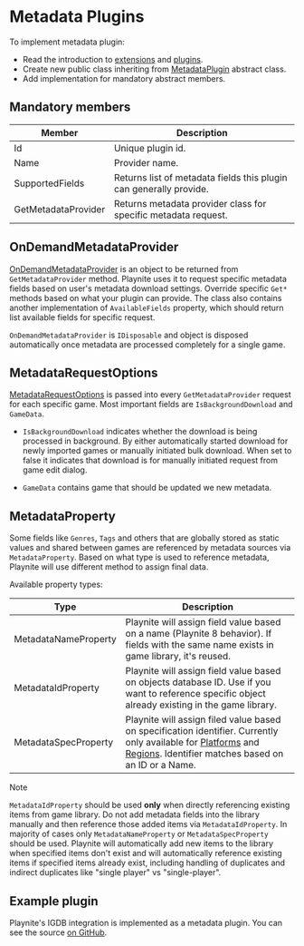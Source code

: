 Metadata Plugins
=====================

To implement metadata plugin:

* Read the introduction to [extensions](intro.md) and [plugins](plugins.md).
* Create new public class inheriting from [MetadataPlugin](xref:Playnite.SDK.Plugins.MetadataPlugin) abstract class.
* Add implementation for mandatory abstract members.

Mandatory members
---------------------

| Member | Description |
| -- | -- |
| Id | Unique plugin id. |
| Name | Provider name. |
| SupportedFields | Returns list of metadata fields this plugin can generally provide. |
| GetMetadataProvider | Returns metadata provider class for specific metadata request. |


OnDemandMetadataProvider
---------------------

[OnDemandMetadataProvider](xref:Playnite.SDK.Plugins.OnDemandMetadataProvider) is an object to be returned from `GetMetadataProvider` method. Playnite uses it to request specific metadata fields based on user's metadata download settings. Override specific `Get*` methods based on what your plugin can provide. The class also contains another implementation of `AvailableFields` property, which should return list available fields for specific request.

`OnDemandMetadataProvider` is `IDisposable` and object is disposed automatically once metadata are processed completely for a single game.

MetadataRequestOptions
---------------------
[MetadataRequestOptions](xref:Playnite.SDK.Plugins.MetadataRequestOptions) is passed into every `GetMetadataProvider` request for each specific game. Most important fields are `IsBackgroundDownload` and `GameData`.

- `IsBackgroundDownload` indicates whether the download is being processed in background. By either automatically started download for newly imported games or manually initiated bulk download. When set to false it indicates that download is for manually initiated request from game edit dialog.

- `GameData` contains game that should be updated we new metadata.

MetadataProperty
---------------------

Some fields like `Genres`, `Tags` and others that are globally stored as static values and shared between games are referenced by metadata sources via `MetadataProperty`. Based on what type is used to reference metadata, Playnite will use different method to assign final data.

Available property types:

| Type | Description |
| --- | --- |
| MetadataNameProperty | Playnite will assign field value based on a name (Playnite 8 behavior). If fields with the same name exists in game library, it's reused. |
| MetadataIdProperty | Playnite will assign field value based on objects database ID. Use if you want to reference specific object already existing in the game library. |
| MetadataSpecProperty | Playnite will assign filed value based on specification identifier. Currently only available for [Platforms](https://github.com/JosefNemec/Playnite/blob/devel/source/Playnite/Emulation/Platforms.yaml) and [Regions](https://github.com/JosefNemec/Playnite/blob/devel/source/Playnite/Emulation/Regions.yaml). Identifier matches based on an ID or a Name. |

> [!NOTE]
> `MetadataIdProperty` should be used **only** when directly referencing existing items from game library. Do not add metadata fields into the library manually and then reference those added items via `MetadataIdProperty`. In majority of cases only `MetadataNameProperty` or `MetadataSpecProperty` should be used. Playnite will automatically add new items to the library when specified items don't exist and will automatically reference existing items if specified items already exist, including handling of duplicates and indirect duplicates like "single player" vs "single-player".

Example plugin
---------------------

Playnite's IGDB integration is implemented as a metadata plugin. You can see the source [on GitHub](https://github.com/JosefNemec/PlayniteExtensions/tree/master/source/Metadata).